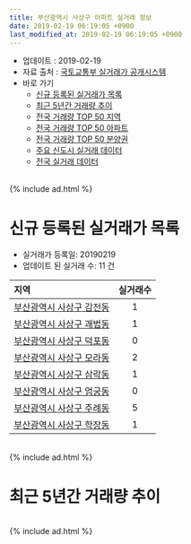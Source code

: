 ```yaml
---
title: 부산광역시 사상구 아파트 실거래 정보
date: 2019-02-19 06:19:05 +0900
last_modified_at: 2019-02-19 06:19:05 +0900
---
```


* 업데이트 : 2019-02-19
* 자료 출처 : [국토교통부 실거래가 공개시스템](http://rt.molit.go.kr)
* 바로 가기
    * [신규 등록된 실거래가 목록](#신규-등록된-실거래가-목록)
    * [최근 5년간 거래량 추이](#최근-5년간-거래량-추이)
    * [전국 거래량 TOP 50 지역](https://inasie.github.io/apt-trade-info/최근-3개월-전국에서-가장-거래가-많이-발생한-지역)
    * [전국 거래량 TOP 50 아파트](https://inasie.github.io/apt-trade-info/최근-3개월-전국에서-가장-거래가-많이-발생한-아파트)
    * [전국 거래량 TOP 50 분양권](https://inasie.github.io/apt-trade-info/최근-3개월-전국에서-가장-거래가-많이-발생한-분양권)
    * [주요 신도시 실거래 데이터](https://inasie.github.io/apt-trade-info/주요-신도시)
    * [전국 실거래 데이터](https://inasie.github.io/apt-trade-info/전국)

<br>
{% include ad.html %}
<br>

# 신규 등록된 실거래가 목록
* 실거래가 등록일: 20190219
* 업데이트 된 실거래 수: 11 건


|지역|실거래수|
|:---|:---:|
|[부산광역시 사상구 감전동](https://inasie.github.io/apt-trade-info/부산광역시-사상구-감전동)|1|
|[부산광역시 사상구 괘법동](https://inasie.github.io/apt-trade-info/부산광역시-사상구-괘법동)|1|
|[부산광역시 사상구 덕포동](https://inasie.github.io/apt-trade-info/부산광역시-사상구-덕포동)|0|
|[부산광역시 사상구 모라동](https://inasie.github.io/apt-trade-info/부산광역시-사상구-모라동)|2|
|[부산광역시 사상구 삼락동](https://inasie.github.io/apt-trade-info/부산광역시-사상구-삼락동)|1|
|[부산광역시 사상구 엄궁동](https://inasie.github.io/apt-trade-info/부산광역시-사상구-엄궁동)|0|
|[부산광역시 사상구 주례동](https://inasie.github.io/apt-trade-info/부산광역시-사상구-주례동)|5|
|[부산광역시 사상구 학장동](https://inasie.github.io/apt-trade-info/부산광역시-사상구-학장동)|1|


<br>
{% include ad.html %}
<br>

# 최근 5년간 거래량 추이


<div style="width:100%;">
    <canvas id="deal_progress" height="200"></canvas>
</div>

<script>
new Chart(document.getElementById("deal_progress"), {
    type: 'line',
    data: {
        labels: ['201402','201403','201404','201405','201406','201407','201408','201409','201410','201411','201412','201501','201502','201503','201504','201505','201506','201507','201508','201509','201510','201511','201512','201601','201602','201603','201604','201605','201606','201607','201608','201609','201610','201611','201612','201701','201702','201703','201704','201705','201706','201707','201708','201709','201710','201711','201712','201801','201802','201803','201804','201805','201806','201807','201808','201809','201810','201811','201812','201901','201902'],
        datasets: [{
            label: '매매',
            pointRadius: 1,
            data: [334, 374, 310, 297, 277, 269, 288, 345, 369, 253, 253, 237, 217, 355, 368, 296, 305, 282, 261, 291, 329, 263, 218, 158, 186, 286, 315, 244, 308, 322, 302, 291, 412, 329, 245, 158, 263, 255, 230, 248, 271, 256, 194, 180, 181, 198, 149, 173, 175, 249, 171, 198, 145, 114, 129, 122, 191, 102, 71, 72, 18],
            borderColor: "rgba(255, 201, 14, 1)",
            backgroundColor: "rgba(255, 201, 14, 0.5)",
            fill: false,
            lineTension: 0
        },{
            label: '전월세',
            pointRadius: 1,
            data: [141, 126, 147, 147, 181, 139, 103, 107, 153, 127, 170, 124, 94, 155, 124, 135, 125, 127, 94, 102, 127, 84, 131, 118, 79, 110, 111, 103, 131, 92, 113, 116, 142, 136, 193, 101, 150, 116, 132, 138, 124, 131, 125, 120, 112, 122, 97, 119, 120, 150, 127, 111, 121, 113, 90, 119, 142, 105, 122, 82, 28],
            borderColor: "rgba(0, 141, 185, 1)",
            backgroundColor: "rgba(0, 141, 185, 0.5)",
            fill: false,
            lineTension: 0
        }
        ]
    },
    options: {
        responsive: true,
        title: {
            display: false
        },
        tooltips: {
            mode: 'index',
            intersect: false
        },
        hover: {
            mode: 'nearest',
            intersect: true
        },
        scales: {
            xAxes: [{
                display: true,
                scaleLabel: {
                    display: true,
                    labelString: '년/월'
                }
            }],
            yAxes: [{
                display: true,
                ticks: {
                    suggestedMin: 0,
                },
                scaleLabel: {
                    display: true,
                    labelString: '실거래 수'
                }
            }]
        }
    }
});

</script>


<br>
{% include ad.html %}
<br>

